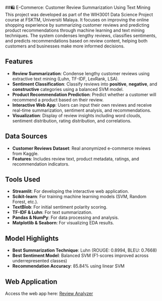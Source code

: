 ##🛍️ E-Commerce: Customer Review Summarization Using Text Mining  
This project was developed as part of the WIH3001 Data Science Project course at FSKTM, Universiti Malaya. It focuses on improving the online shopping experience by summarizing customer reviews and predicting product recommendations through machine learning and text mining techniques. The system condenses lengthy reviews, classifies sentiments, and predicts recommendations based on review content, helping both customers and businesses make more informed decisions.

## Features
- **Review Summarization**: Condense lengthy customer reviews using extractive text mining (Luhn, TF-IDF, LexRank, LSA).
- **Sentiment Classification**: Classify reviews into **positive**, **negative**, and **constructive** categories using a balanced SVM model.
- **Product Recommendation Prediction**: Predict whether a customer will recommend a product based on their review.
- **Interactive Web App**: Users can input their own reviews and receive real-time summarization, sentiment analysis, and recommendations.
- **Visualization**: Display of review insights including word clouds, sentiment distribution, rating distribution, and correlations.

## Data Sources
- **Customer Reviews Dataset**: Real anonymized e-commerce reviews from Kaggle.
- **Features**: Includes review text, product metadata, ratings, and recommendation indicators.

## Tools Used
- **Streamlit**: For developing the interactive web application.
- **Scikit-learn**: For training machine learning models (SVM, Random Forest, etc.).
- **TextBlob**: For initial sentiment polarity scoring.
- **TF-IDF & Luhn**: For text summarization.
- **Pandas & NumPy**: For data processing and analysis.
- **Matplotlib & Seaborn**: For visualizing EDA results.

## Model Highlights
- **Best Summarization Technique**: Luhn (ROUGE: 0.8994, BLEU: 0.7668)
- **Best Sentiment Model**: Balanced SVM (F1-scores improved across underrepresented classes)
- **Recommendation Accuracy**: 85.84% using linear SVM

## Web Application
Access the web app here: [Review Analyzer](https://reviewanalyzer-6tj2ztn8dyywm29k76p5nx.streamlit.app/)


